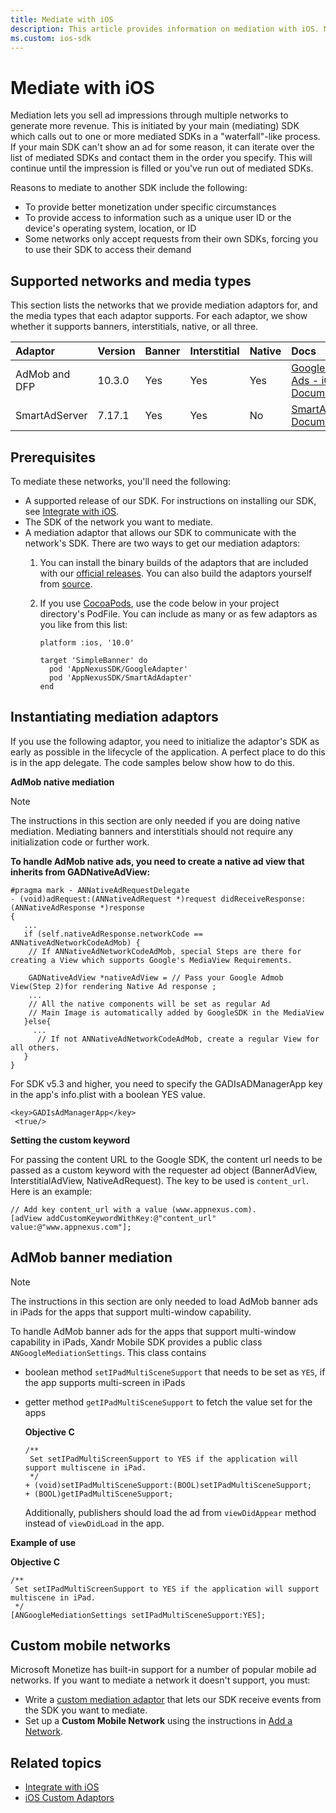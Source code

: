 ```yaml
---
title: Mediate with iOS
description: This article provides information on mediation with iOS. Mediation lets you sell ad impressions through multiple networks to generate more revenue.
ms.custom: ios-sdk
---
```


# Mediate with iOS

Mediation lets you sell ad impressions through multiple networks to generate more revenue. This is initiated by your main (mediating) SDK which calls out to one or more mediated SDKs in a "waterfall"-like process. If your main SDK can't show an ad for some reason, it can iterate over the list of mediated SDKs and contact them in the order you specify. This will continue until the impression is filled or you've run out of mediated SDKs.

Reasons to mediate to another SDK include the following:

- To provide better monetization under specific circumstances
- To provide access to information such as a unique user ID or the device's operating system, location, or ID
- Some networks only accept requests from their own SDKs, forcing you to use their SDK to access their demand

## Supported networks and media types

This section lists the networks that we provide mediation adaptors for, and the media types that each adaptor supports. For each adaptor, we show whether it supports banners, interstitials, native, or all three.

| Adaptor | Version | Banner | Interstitial | Native | Docs |
|:---|:---|:---|:---|:---|:---|
| AdMob and DFP | 10.3.0 | Yes | Yes | Yes | [Google Mobile Ads - iOS Document](https://developers.google.com/admob/ios/mediation) |
| SmartAdServer | 7.17.1 | Yes | Yes | No | [SmartAdServer Documentation](https://help.smartadserver.com/iOS/V6.6/) |

## Prerequisites

To mediate these networks, you'll need the following:

- A supported release of our SDK. For instructions on installing our SDK, see [Integrate with iOS](./ios-sdk-integration.md).
- The SDK of the network you want to mediate.
- A mediation adaptor that allows our SDK to communicate with the network's SDK. There are two ways to get our mediation adaptors:
  1. You can install the binary builds of the adaptors that are included with our [official releases](https://github.com/appnexus/mobile-sdk-ios/releases). You can also build the adaptors yourself from [source](https://github.com/appnexus/mobile-sdk-ios/tree/master/mediation/mediatedviews).

  1. If you use [CocoaPods](https://cocoapods.org/), use the code below in your project directory's PodFile. You can include as many or as few adaptors as you like from this list:

      ```
      platform :ios, '10.0'
       
      target 'SimpleBanner' do
        pod 'AppNexusSDK/GoogleAdapter'
        pod 'AppNexusSDK/SmartAdAdapter'
      end   
      ```

## Instantiating mediation adaptors

If you use the following adaptor, you need to initialize the adaptor's SDK as early as possible in the lifecycle of the application. A perfect place to do this is in the app delegate. The code samples below show how to do this.

**AdMob native mediation**

> [!NOTE]
> The instructions in this section are only needed if you are doing native mediation. Mediating banners and interstitials should not require any initialization code or further work.

**To handle AdMob native ads, you need to create a native ad view that inherits from GADNativeAdView:**

```
#pragma mark - ANNativeAdRequestDelegate
- (void)adRequest:(ANNativeAdRequest *)request didReceiveResponse:(ANNativeAdResponse *)response
{
   ...
   if (self.nativeAdResponse.networkCode == ANNativeAdNetworkCodeAdMob) {
    // If ANNativeAdNetworkCodeAdMob, special Steps are there for creating a View which supports Google's MediaView Requirements.
        
    GADNativeAdView *nativeAdView = // Pass your Google Admob View(Step 2)for rendering Native Ad response ;
    ...
    // All the native components will be set as regular Ad  
    // Main Image is automatically added by GoogleSDK in the MediaView
   }else{
     ...
      // If not ANNativeAdNetworkCodeAdMob, create a regular View for all others.
   }
}
```

For SDK v5.3 and higher, you need to specify the GADIsADManagerApp key in the app's info.plist with a boolean YES value.

```
<key>GADIsAdManagerApp</key>
 <true/>
```

**Setting the custom keyword**

For passing the content URL to the Google SDK, the content url needs to be passed as a custom keyword with the requester ad object (BannerAdView, InterstitialAdView, NativeAdRequest). The key to be used is `content_url`. Here is an example:

```
// Add key content_url with a value (www.appnexus.com).
[adView addCustomKeywordWithKey:@"content_url" value:@"www.appnexus.com"];
```

## AdMob banner mediation  

> [!NOTE]
> The instructions in this section are only needed to load AdMob banner ads in iPads for the apps that support multi-window capability.

To handle AdMob banner ads for the apps that support multi-window capability in iPads, Xandr Mobile SDK provides a public class `ANGoogleMediationSettings`. This class contains

- boolean method `setIPadMultiSceneSupport` that needs to be set as `YES`, if the app supports multi-screen in iPads

- getter method `getIPadMultiSceneSupport` to fetch the value set for the apps

  **Objective C**

  ```
  /**
   Set setIPadMultiScreenSupport to YES if the application will support multiscene in iPad.
   */
  + (void)setIPadMultiSceneSupport:(BOOL)setIPadMultiSceneSupport;
  + (BOOL)getIPadMultiSceneSupport;
  ```

  Additionally, publishers should load the ad from `viewDidAppear`
  method instead of `viewDidLoad` in the app.

**Example of use**

**Objective C**

```
/**
 Set setIPadMultiScreenSupport to YES if the application will support multiscene in iPad.
 */
[ANGoogleMediationSettings setIPadMultiSceneSupport:YES];
```

## Custom mobile networks

Microsoft Monetize has built-in support for a number of popular mobile ad networks. If you want to mediate a network it doesn't support, you must:

- Write a [custom mediation adaptor](./ios-custom-adaptors.md) that lets our SDK receive events from the SDK you want to mediate.
- Set up a **Custom Mobile Network** using the instructions in [Add a Network](../digital-platform-api/mediated-network-service.md).

## Related topics

- [Integrate with iOS](./ios-sdk-integration.md)
- [iOS Custom Adaptors](./ios-custom-adaptors.md)
